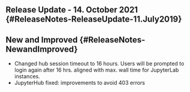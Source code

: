 ## Release Update - 14. October 2021 {#ReleaseNotes-ReleaseUpdate-11.July2019}

## New and Improved {#ReleaseNotes-NewandImproved}

-   Changed hub session timeout to 16 hours. Users will be prompted to
    login again after 16 hrs. aligned with max. wall time for JupyterLab
    instances. 
-   JupyterHub fixed: improvements to avoid 403 errors

